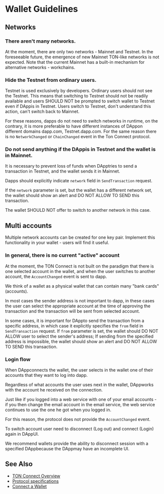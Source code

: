 # Wallet Guidelines

## Networks

### There aren't many networks.

At the moment, there are only two networks - Mainnet and Testnet.
In the foreseeable future, the emergence of new Mainnet TON-like networks is not expected. Note that the current Mainnet has a built-in mechanism for alternative networks - workchains.

### Hide the Testnet from ordinary users.

Testnet is used exclusively by developers. Ordinary users should not see the Testnet.
This means that switching to Testnet should not be readily available and users SHOULD NOT be prompted to switch wallet to Testnet even if DAppis in Testnet.
Users switch to Testnet, don't understand this action, can't switch back to Mainnet.

For these reasons, dapps do not need to switch networks in runtime, on the contrary, it is more preferable to have different instances of DAppon different domains dapp.com, Testnet.dapp.com.
For the same reason there is no `NetworkChanged` or `ChainChanged` event in the Ton Connect protocol.

### Do not send anything if the DAppis in Testnet and the wallet is in Mainnet.

It is necessary to prevent loss of funds when DApptries to send a transaction in Testnet, and the wallet sends it in Mainnet.

Dapps should explicitly indicate `network` field in `SendTransaction` request.

If the `network` parameter is set, but the wallet has a different network set, the wallet should show an alert and DO NOT ALLOW TO SEND this transaction.

The wallet SHOULD NOT offer to switch to another network in this case.

## Multi accounts

Multiple network accounts can be created for one key pair. Implement this functionality in your wallet - users will find it useful.

### In general, there is no current "active" account

At the moment, the TON Connect is not built on the paradigm that there is one selected account in the wallet, and when the user switches to another account, the `AccountChanged` event is sent to dapp.

We think of a wallet as a physical wallet that can contain many "bank cards" (accounts).

In most cases the sender address is not important to dapp, in these cases the user can select the appropriate account at the time of approving the transaction and the transaction will be sent from selected account.

In some cases, it is important for DAppto send the transaction from a specific address, in which case it explicitly specifies the `from` field in `SendTransaction` request. If `from` parameter is set, the wallet should DO NOT ALLOW user to select the sender's address; If sending from the specified address is impossible, the wallet should show an alert and DO NOT ALLOW TO SEND this transaction.

### Login flow

When DAppconnects the wallet, the user selects in the wallet one of their accounts that they want to log into dapp.

Regardless of what accounts the user uses next in the wallet, DAppworks with the account he received on the connection.

Just like if you logged into a web service with one of your email accounts - if you then change the email account in the email service, the web service continues to use the one he got when you logged in.

For this reason, the protocol does not provide the `AccountChanged` event.

To switch account user need to disconnect (Log out) and connect  (Login) again in DAppUI.

We recommend wallets provide the ability to disconnect session with a specified DAppbecause the DAppmay have an incomplete UI.

## See Also

* [TON Connect Overview](/dapps/ton-connect/overview)
* [Protocol specifications](/dapps/ton-connect/protocol/)
* [Connect a Wallet](/dapps/ton-connect/wallet)
